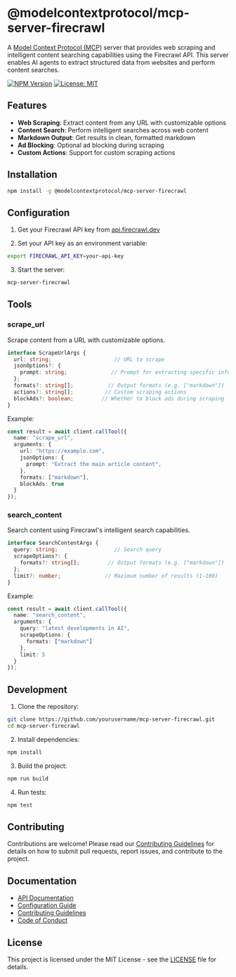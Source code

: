 # @modelcontextprotocol/mcp-server-firecrawl

A [Model Context Protocol (MCP)](https://github.com/modelcontextprotocol) server that provides web scraping and intelligent content searching capabilities using the Firecrawl API. This server enables AI agents to extract structured data from websites and perform content searches.

[![NPM Version](https://img.shields.io/npm/v/@modelcontextprotocol/mcp-server-firecrawl)](https://www.npmjs.com/package/@modelcontextprotocol/mcp-server-firecrawl)
[![License: MIT](https://img.shields.io/badge/License-MIT-yellow.svg)](https://opensource.org/licenses/MIT)

## Features

- **Web Scraping**: Extract content from any URL with customizable options
- **Content Search**: Perform intelligent searches across web content
- **Markdown Output**: Get results in clean, formatted markdown
- **Ad Blocking**: Optional ad blocking during scraping
- **Custom Actions**: Support for custom scraping actions

## Installation

```bash
npm install -g @modelcontextprotocol/mcp-server-firecrawl
```

## Configuration

1. Get your Firecrawl API key from [api.firecrawl.dev](https://api.firecrawl.dev)

2. Set your API key as an environment variable:
```bash
export FIRECRAWL_API_KEY=your-api-key
```

3. Start the server:
```bash
mcp-server-firecrawl
```

## Tools

### scrape_url

Scrape content from a URL with customizable options.

```typescript
interface ScrapeUrlArgs {
  url: string;                    // URL to scrape
  jsonOptions?: {
    prompt: string;              // Prompt for extracting specific information
  };
  formats?: string[];           // Output formats (e.g. ["markdown"])
  actions?: string[];          // Custom scraping actions
  blockAds?: boolean;         // Whether to block ads during scraping
}
```

Example:
```typescript
const result = await client.callTool({
  name: "scrape_url",
  arguments: {
    url: "https://example.com",
    jsonOptions: {
      prompt: "Extract the main article content",
    },
    formats: ["markdown"],
    blockAds: true
  }
});
```

### search_content

Search content using Firecrawl's intelligent search capabilities.

```typescript
interface SearchContentArgs {
  query: string;                  // Search query
  scrapeOptions?: {
    formats?: string[];         // Output formats (e.g. ["markdown"])
  };
  limit?: number;              // Maximum number of results (1-100)
}
```

Example:
```typescript
const result = await client.callTool({
  name: "search_content",
  arguments: {
    query: "latest developments in AI",
    scrapeOptions: {
      formats: ["markdown"]
    },
    limit: 5
  }
});
```

## Development

1. Clone the repository:
```bash
git clone https://github.com/yourusername/mcp-server-firecrawl.git
cd mcp-server-firecrawl
```

2. Install dependencies:
```bash
npm install
```

3. Build the project:
```bash
npm run build
```

4. Run tests:
```bash
npm test
```

## Contributing

Contributions are welcome! Please read our [Contributing Guidelines](CONTRIBUTING.md) for details on how to submit pull requests, report issues, and contribute to the project.

## Documentation

- [API Documentation](docs/api.md)
- [Configuration Guide](docs/configuration.md)
- [Contributing Guidelines](CONTRIBUTING.md)
- [Code of Conduct](CODE_OF_CONDUCT.md)

## License

This project is licensed under the MIT License - see the [LICENSE](LICENSE) file for details.

